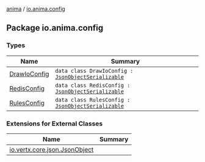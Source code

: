 [anima](../index.md) / [io.anima.config](./index.md)

## Package io.anima.config

### Types

| Name | Summary |
|---|---|
| [DrawIoConfig](-draw-io-config/index.md) | `data class DrawIoConfig : `[`JsonObjectSerializable`](../io.anima/-json-object-serializable/index.md) |
| [RedisConfig](-redis-config/index.md) | `data class RedisConfig : `[`JsonObjectSerializable`](../io.anima/-json-object-serializable/index.md) |
| [RulesConfig](-rules-config/index.md) | `data class RulesConfig : `[`JsonObjectSerializable`](../io.anima/-json-object-serializable/index.md) |

### Extensions for External Classes

| Name | Summary |
|---|---|
| [io.vertx.core.json.JsonObject](io.vertx.core.json.-json-object/index.md) |  |
